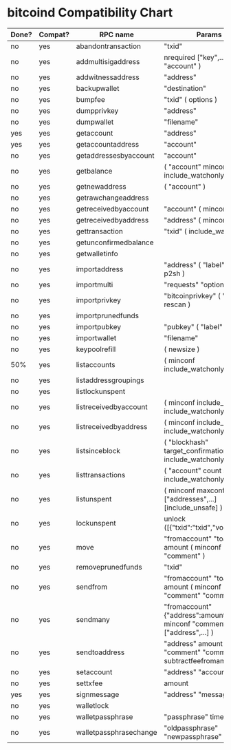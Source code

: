 
# bitcoind Compatibility Chart

Done? | Compat? | RPC name | Params
----- | ------- | -------- | ------
no | yes | abandontransaction | "txid"
no | yes | addmultisigaddress | nrequired ["key",...] ( "account" )
no | yes | addwitnessaddress | "address"
no | yes | backupwallet | "destination"
no | yes | bumpfee | "txid" ( options ) 
no | yes | dumpprivkey | "address"
no | yes | dumpwallet | "filename"
yes | yes | getaccount | "address"
yes | yes | getaccountaddress | "account"
no | yes | getaddressesbyaccount | "account"
no | yes | getbalance | ( "account" minconf include_watchonly )
no | yes | getnewaddress | ( "account" )
no | yes | getrawchangeaddress
no | yes | getreceivedbyaccount | "account" ( minconf )
no | yes | getreceivedbyaddress | "address" ( minconf )
no | yes | gettransaction | "txid" ( include_watchonly )
no | yes | getunconfirmedbalance
no | yes | getwalletinfo
no | yes | importaddress | "address" ( "label" rescan p2sh )
no | yes | importmulti | "requests" "options"
no | yes | importprivkey | "bitcoinprivkey" ( "label" ) ( rescan )
no | yes | importprunedfunds
no | yes | importpubkey | "pubkey" ( "label" rescan )
no | yes | importwallet | "filename"
no | yes | keypoolrefill | ( newsize )
50% | yes | listaccounts | ( minconf include_watchonly)
no | yes | listaddressgroupings
no | yes | listlockunspent
no | yes | listreceivedbyaccount | ( minconf include_empty include_watchonly)
no | yes | listreceivedbyaddress | ( minconf include_empty include_watchonly)
no | yes | listsinceblock | ( "blockhash" target_confirmations include_watchonly)
no | yes | listtransactions | ( "account" count skip include_watchonly)
no | yes | listunspent | ( minconf maxconf  ["addresses",...] [include_unsafe] )
no | yes | lockunspent | unlock ([{"txid":"txid","vout":n},...])
no | yes | move | "fromaccount" "toaccount" amount ( minconf "comment" )
no | yes | removeprunedfunds | "txid"
no | yes | sendfrom | "fromaccount" "toaddress" amount ( minconf "comment" "comment_to" )
no | yes | sendmany | "fromaccount" {"address":amount,...} ( minconf "comment" ["address",...] )
no | yes | sendtoaddress | "address" amount ( "comment" "comment_to" subtractfeefromamount )
no | yes | setaccount | "address" "account"
no | yes | settxfee | amount
yes | yes | signmessage | "address" "message"
no | yes | walletlock
no | yes | walletpassphrase | "passphrase" timeout
no | yes | walletpassphrasechange | "oldpassphrase" "newpassphrase"

